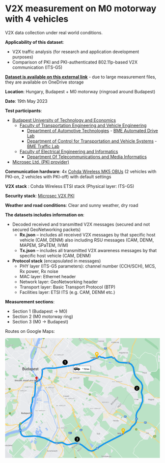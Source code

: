 # V2X measurement on M0 motorway with 4 vehicles

V2X data collection under real world conditions.

**Applicability of this dataset**:
- V2X traffic analysis (for research and application development purposes) 
- Comparison of PKI and PKI-authenticated 802.11p-based V2X communication (ITS-G5)

**[Dataset is available on this external link](https://bmeedu-my.sharepoint.com/:f:/g/personal/petho_zsombor_kjk_bme_hu/Ep-OpKgY3-JNpTh-bUeGOooBp2PvvlDkB1Xzoi__4rYBzw?e=6KowXS)** - due to large measurement files, they are available on OneDrive storage 

**Location**: Hungary, Budapest + M0 motorway (ringroad around Budapest)  

**Date**: 19th May 2023 

**Test participants**:  
- [Budapest University of Technology and Economics](https://www.bme.hu/?language=en) <br>
    - [Faculty of Transportation Engineering and Vehicle Engineering](https://transportation.bme.hu/) <br>
        - [Department of Automotive Technologies](https://www.auto.bme.hu/) - [BME Automated Drive Lab](https://www.automateddrive.bme.hu/) <br>
        - [Department of Control for Transportation and Vehicle Systems](http://www.kjit.bme.hu/index.php/en/) - [BME Traffic Lab](https://traffic.bme.hu/)
    - [Faculty of Electrical Engineering and Informatics](https://www.vik.bme.hu/en/)
        - [Department Of Telecommunications and Media Informatics](https://www.tmit.bme.hu/?language=en)
- [Microsec Ltd. (PKI provider)](https://www.microsec.hu/en)

**Communication hardware**: 4x [Cohda Wireless MK5 OBUs](https://www.cohdawireless.com/solutions/hardware/mk5-obu/) (2 vehicles with PKI-on, 2 vehicles with PKI-off) with default settings

**V2X stack** : Cohda Wireless ETSI stack (Physical layer: ITS-G5)  

**Security stack**: [Microsec V2X PKI](https://www.microsec.hu/en/v2x-pki)  

**Weather and road conditions**: Clear and sunny weather, dry road

**The datasets includes information on**:

- Decoded received and transmitted V2X messages (secured and not secured GeoNetworking packets)
    - **Rx.json** – includes all received V2X messages by that specific host vehicle (CAM, DENM) also including RSU messages (CAM, DENM, MAPEM, SPaTEM, IVIM)
    - **Tx.json** – includes all transmitted V2X awareness messages by that specific host vehicle (CAM, DENM)
- **Protocol stack** (encapsulated in messages)
    - PHY layer (ITS-G5 parameters): channel number (CCH/SCH), MCS, Rx power, Rx noise 
    - MAC layer: Ethernet header
    - Network layer: GeoNetworking header
    - Transport layer: Basic Transport Protocol (BTP)
    - Facilities layer: ETSI ITS (e.g. CAM, DENM etc.)

**Measurement sections**: <br>
- Section 1 (Budapest -> M0)
- Section 2 (M0 motorway ring)
- Section 3 (M0 -> Budapest)

Routes on Google Maps: 

 ![trip](./images/measurement_trip.png)
